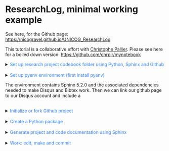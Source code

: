 # ResearchLog, minimal working example

See here, for the Github page: https://nicogravel.github.io/UNICOG_ResearchLog

This tutorial is a collaborative effort with [Christophe Pallier](https://github.com/chrplr). Please see here for a boiled down version: https://github.com/chrplr/mynotebook


<details>
  <summary><span style="color:#3382FF"> Set up research project codebook folder using Python, Sphinx and Github</span></summary>  

  First, we want to create a project folder that will contain the research code (Matlab, Python, Jupyter notebooks, etc), the data, the results and the documentation:

  ```
  ├── docs
    └──.nojekyll
    └──index.html
  ├── docs_local
    └── processed
  ├── results
  └── .gitignore
  └── requirements.txt
  └── README.md
  ```


Inside docs/index.html we add:

  ```html
  <meta http-equiv="refresh" content="0; url=./html/index.html" />
  ```
The folder *docs/html* will be copied from *docs_local/build/html* once we build the docs, as explained below. Meanwhile, the folder *docs_local* is added to *.gitignore*.

</details>

<br>

<details>
  <summary><span style="color:#3382FF"> Set up pyenv environment (first install pyenv)</span></summary>  

  We can then create a python environment locally and install Sphinx:

  ```shell
  pyenv install 3.8.19
  pyenv virtualenv 3.8.19 Sphinx
  pyenv activate Sphinx
  pip install -r requirements.txt
  ```

</details>

The environment contains Sphinx 5.2.0 and the associated dependencies needed to make Disqus and Bibtex work. Then we can link our github page to our Disqus account and include a

<br>
  
<details>
  <summary><span style="color:#3382FF"> Initialize or fork Github project</span></summary>  


  ```
  echo "# ResearchLog" >> README.md
  git init
  git add README.md
  git commit -m "1st commit"
  git branch -M main
  git remote add origin https://github.com/.../ResearchLog.git
  git push -u origin main
  ```

</details>

<br>
  
<details>
  <summary><span style="color:#3382FF"> Create a Python package</span></summary>  

  Create a pyproject.toml file in the root of your project: 
  
  ```shell
  cd ResearchLog
  touch pyproject.toml.py
  ```
  
  and add the following to setup.py:

  ```toml
  [build-system]
  requires = ["setuptools", "wheel"]
  build-backend = "setuptools.build_meta"

  [project]
  name = "myCodeIsYourCode"
  version = "0.0.0"  # You can specify the version here
  description = "A short description of your project"
  readme = "README.md"
  requires-python = ">=3.8"


  [tool.setuptools.packages.find]
  where = ["."]

  ```
  Create myCodeIsYourCode directory an add empty __init__.py file to it, together with a python file that prints "hello world" to your package:

  ```shell
  mkdir myCodeIsYourCode
  cd myCodeIsYourCode
  touch __init__.py
  echo "print('hello world')" > helloworld.py
  ```

  Go to the root directory and install your package from the root directory:

  ```shell
  cd ..
  pip install -e .
  sphinx-apidoc -f -o docs_local/source myCodeIsYourCode
  ```

Try it:  

  ```shell
  python
  ```
  Then in python:

  ```python
  >>> import myCodeIsYourCode.helloworld
  hello world
  >>> exit()
  ```

</details>

<br>

<details>
  <summary><span style="color:#3382FF"> Generate project and code documentation using Sphinx</span></summary>  

  The folder *docs_local* will be used to generate the [sphinx](https://www.sphinx-doc.org/en/master/index.html) documentation. Then, we will copy the *build/html* to *docs*.

  ```shell
  cd /home/.../ResearchLog/docs_local/
  make clean; make html
  rsync -a --delete /home/.../ResearchLog/docs_local/build/html /home/.../ResearchLog/docs/
  ```

Edit *myCodeIsYourCode.rst*: add *:noindex:* to the end of the file, as follows:

```rst
Module contents
---------------

.. automodule:: myCodeIsYourCode
   :members:
   :undoc-members:
   :show-inheritance:
   :noindex:
```
 
Now enjoy building up your python package!

</details>
  
<br>
  
<details>
  <summary><span style="color:#3382FF"> Work: edit, make and commit</span></summary>  


  After these steps one wants to *make* the documentation locally. To build the documentation automatically, edit then the document modules.rst –if necessary, and do *make clean* followed by *make html*.

  ``` shell
  cd docs_local
  make clean
  make html
  ```

  After adding new code and document everything, write docstrings, etc, do not forget to commit the changes to Github and update both the documentation and the package. For example, if you write new python functions, do:

  ```shell
  pip install -e .
  sphinx-apidoc -f -o docs_local/source myCodeIsYourCode
  git add .
  git commit -m "replace setup.py for pyproject.toml, updates in docstrings"
  git push -u origin main'
  ```

</details>
  
<br>